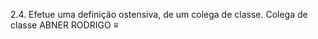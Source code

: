 2.4. Efetue uma definição ostensiva, de um colega de classe. 
Colega de classe
ABNER RODRIGO  ≡    




